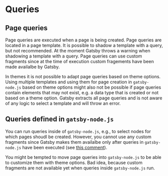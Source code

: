 # Queries

## Page queries

Page queries are executed when a page is being created. Page queries are located
in a page template. It is possible to shadow a template with a query, but not
recommended. At the moment Gatsby throws a warning when shadowing a template
with a query. Page queries can use custom fragments since at the time of
execution custom fragements have been made availalbe by Gatsby.

In themes it is not possible to adapt page queries based on theme options. Using
multiple templates and using them for page creation in `gatsby-node.js` based on
theme options might also not be possible if page queries contain elements that
may not exist, e.g. a data type that is created or not based on a theme option.
Gatsby extracts all page queries and is not aware of any logic to select a
template and will throw an error.

## Queries defined in `gatsby-node.js`

You can run queries inside of `gatsby-node.js`, e.g., to select nodes for which
pages shoudl be created. However, you cannot use any custom fragments since
Gatsby makes them availalbe only after queries in `gatsby-node.js` have been
executed (see
[this comment](https://github.com/gatsbyjs/gatsby/issues/12155#issuecomment-493692855)).

You might be tempted to move page queries into `gatsby-node.js` to be able to
customize them with theme options. Bad idea, because custom fragments are not
available yet when queries inside `gatsby-node.js` run.
